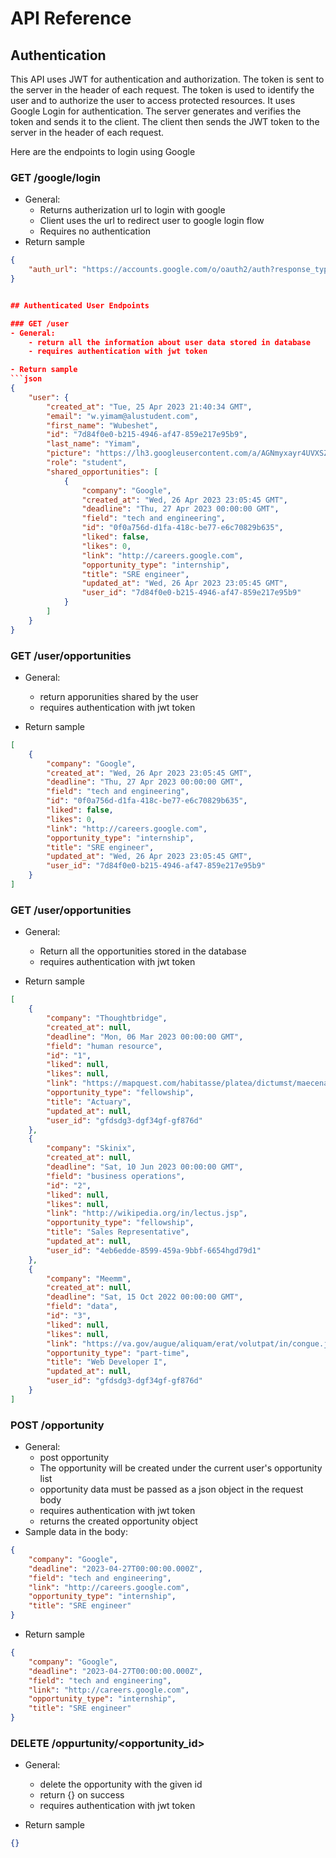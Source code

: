 # API Reference

## Authentication

This API uses JWT for authentication and authorization. The token is sent to the server in the header of each request. The token is used to identify the user and to authorize the user to access protected resources. It uses Google Login for authentication. The server generates and  verifies the token and sends it to the client. The client then sends the JWT token to the server in the header of each request.

Here are the endpoints to login using Google

### GET /google/login
- General:
    - Returns autherization url to login with google
    - Client uses the url to redirect user to google login flow
    - Requires no authentication
- Return sample
```json
{
    "auth_url": "https://accounts.google.com/o/oauth2/auth?response_type=code&client_id=571582085310-p6vv1kttnbjr60u0rs401maurltt5mj.apps.googleusercontent.com&redirect_uri=http%3A%2F%2F127.0.0.1%3A5000%2Fcallback&scope=https%3A%2F%2Fwww.googleapis.com%2Fauth%2Fuserinfo.profile+https%3A%2F%2Fwww.googleapis.com%2Fauth%2Fuserinfo.email+openid&state=BaPKN9HSgxHTXFWsRdrA9Etr1XLemn&access_type=offline"
}


## Authenticated User Endpoints

### GET /user
- General:
    - return all the information about user data stored in database
    - requires authentication with jwt token

- Return sample
```json
{
    "user": {
        "created_at": "Tue, 25 Apr 2023 21:40:34 GMT",
        "email": "w.yimam@alustudent.com",
        "first_name": "Wubeshet",
        "id": "7d84f0e0-b215-4946-af47-859e217e95b9",
        "last_name": "Yimam",
        "picture": "https://lh3.googleusercontent.com/a/AGNmyxayr4UVXSZBNsx8xfeg1NCZxX24vJOASE4AF2gr=s96-c",
        "role": "student",
        "shared_opportunities": [
            {
                "company": "Google",
                "created_at": "Wed, 26 Apr 2023 23:05:45 GMT",
                "deadline": "Thu, 27 Apr 2023 00:00:00 GMT",
                "field": "tech and engineering",
                "id": "0f0a756d-d1fa-418c-be77-e6c70829b635",
                "liked": false,
                "likes": 0,
                "link": "http://careers.google.com",
                "opportunity_type": "internship",
                "title": "SRE engineer",
                "updated_at": "Wed, 26 Apr 2023 23:05:45 GMT",
                "user_id": "7d84f0e0-b215-4946-af47-859e217e95b9"
            }
        ]
    }
}
```



### GET /user/opportunities
- General:
    - return apporunities shared by the user
    - requires authentication with jwt token
    
- Return sample
```json
[
    {
        "company": "Google",
        "created_at": "Wed, 26 Apr 2023 23:05:45 GMT",
        "deadline": "Thu, 27 Apr 2023 00:00:00 GMT",
        "field": "tech and engineering",
        "id": "0f0a756d-d1fa-418c-be77-e6c70829b635",
        "liked": false,
        "likes": 0,
        "link": "http://careers.google.com",
        "opportunity_type": "internship",
        "title": "SRE engineer",
        "updated_at": "Wed, 26 Apr 2023 23:05:45 GMT",
        "user_id": "7d84f0e0-b215-4946-af47-859e217e95b9"
    }
]
```



### GET /user/opportunities
- General:
    - Return all the opportunities stored in the database
    - requires authentication with jwt token
    
- Return sample
```json
[
    {
        "company": "Thoughtbridge",
        "created_at": null,
        "deadline": "Mon, 06 Mar 2023 00:00:00 GMT",
        "field": "human resource",
        "id": "1",
        "liked": null,
        "likes": null,
        "link": "https://mapquest.com/habitasse/platea/dictumst/maecenas/ut.aspx",
        "opportunity_type": "fellowship",
        "title": "Actuary",
        "updated_at": null,
        "user_id": "gfdsdg3-dgf34gf-gf876d"
    },
    {
        "company": "Skinix",
        "created_at": null,
        "deadline": "Sat, 10 Jun 2023 00:00:00 GMT",
        "field": "business operations",
        "id": "2",
        "liked": null,
        "likes": null,
        "link": "http://wikipedia.org/in/lectus.jsp",
        "opportunity_type": "fellowship",
        "title": "Sales Representative",
        "updated_at": null,
        "user_id": "4eb6edde-8599-459a-9bbf-6654hgd79d1"
    },
    {
        "company": "Meemm",
        "created_at": null,
        "deadline": "Sat, 15 Oct 2022 00:00:00 GMT",
        "field": "data",
        "id": "3",
        "liked": null,
        "likes": null,
        "link": "https://va.gov/augue/aliquam/erat/volutpat/in/congue.jsp",
        "opportunity_type": "part-time",
        "title": "Web Developer I",
        "updated_at": null,
        "user_id": "gfdsdg3-dgf34gf-gf876d"
    }
]
```



### POST /opportunity
- General:
    - post opportunity
    - The opportunity will be created under the current user's opportunity list
    - opportunity data must be passed as a json object in the request body
    - requires authentication with jwt token
    - returns the created opportunity object
- Sample data in the body:
```json
{
    "company": "Google",
    "deadline": "2023-04-27T00:00:00.000Z",
    "field": "tech and engineering",
    "link": "http://careers.google.com",
    "opportunity_type": "internship",
    "title": "SRE engineer"
}
```
- Return sample
```json
{
    "company": "Google",
    "deadline": "2023-04-27T00:00:00.000Z",
    "field": "tech and engineering",
    "link": "http://careers.google.com",
    "opportunity_type": "internship",
    "title": "SRE engineer"
}
```


### DELETE /oppurtunity/<opportunity_id>
- General:
    - delete the opportunity with the given id
    - return {} on success
    - requires authentication with jwt token
    
- Return sample
```json
{}
```